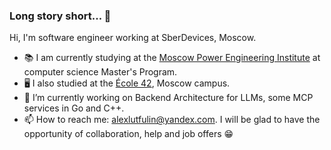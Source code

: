 ### Long story short... 👋

<!--
**AlexanderSmetannikov/AlexanderSmetannikov** is a ✨ _special_ ✨ repository because its `README.md` (this file) appears on your GitHub profile.
Here are some ideas to get you started:

- 🔭 I’m currently working on ...
- 🌱 I’m currently learning ...
- 👯 I’m looking to collaborate on ...
- 🤔 I’m looking for help with ...
- 💬 Ask me about ...
- 📫 How to reach me: ...
- 😄 Pronouns: ...
- ⚡ Fun fact: ...
-->
Hi, I'm software engineer working at SberDevices, Moscow.

- 📚 I am currently studying at the [Moscow Power Engineering Institute](https://mpei.ru/lang/en/Pages/default.aspx) at computer science Master's Program.
- 🖥️ I also studied at the [École 42](https://21-school.ru/), Moscow campus.
- 🔭 I’m currently working on Backend Architecture for LLMs, some MCP services in Go and C++.
- 📫 How to reach me: alexlutfulin@yandex.com. I will be glad to have the opportunity of collaboration, help and job offers 😁
